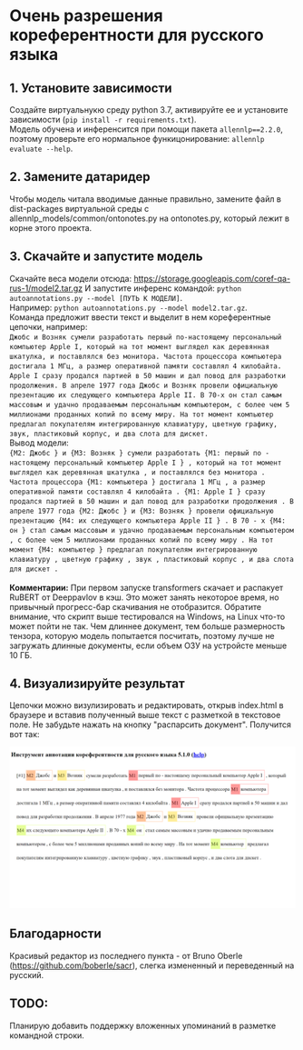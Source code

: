 # Очень разрешения кореферентности для русского языка

## 1. Установите зависимости

Создайте виртуальнукю среду python 3.7, активируйте ее и установите зависимости (`pip install -r requirements.txt`).<br>
Модель обучена и инференсится при помощи пакета `allennlp==2.2.0`, поэтому проверьте его нормальное функицонирование: `allennlp evaluate --help`.<br>

## 2. Замените датаридер

Чтобы модель читала вводимые данные правильно, замените файл в dist-packages виртуальной среды с allennlp_models/common/ontonotes.py на ontonotes.py, который лежит в корне этого проекта.

## 3. Скачайте и запустите модель

Скачайте веса модели отсюда: https://storage.googleapis.com/coref-qa-rus-1/model2.tar.gz
И запустите инференс командой: `python autoannotations.py --model [ПУТЬ К МОДЕЛИ]`.<br>
Например: `python autoannotations.py --model model2.tar.gz`.<br>
Команда предложит ввести текст и выделит в нем кореферентные цепочки, например: <br>
`Джобс и Возняк сумели разработать первый по-настоящему персональный компьютер Apple I, который на тот момент выглядел как деревянная шкатулка, и поставлялся без монитора. Частота процессора компьютера достигала 1 МГц, а размер оперативной памяти составлял 4 килобайта. Apple I сразу продался партией в 50 машин и дал повод для разработки продолжения. В апреле 1977 года Джобс и Возняк провели официальную презентацию их следующего компьютера Apple II. В 70-х он стал самым массовым и удачно продаваемым персональным компьютером, с более чем 5 миллионами проданных копий по всему миру. На тот момент компьютер предлагал покупателям интегрированную клавиатуру, цветную графику, звук, пластиковый корпус, и два слота для дискет.`<br>
Вывод модели:<br>
`{M2: Джобс } и {M3: Возняк } сумели разработать {M1: первый по - настоящему персональный компьютер Apple I } , который на тот момент выглядел как деревянная шкатулка , и поставлялся без монитора . Частота процессора {M1: компьютера } достигала 1 МГц , а размер оперативной памяти составлял 4 килобайта . {M1: Apple I } сразу продался партией в 50 машин и дал повод для разработки продолжения . В апреле 1977 года {M2: Джобс } и {M3: Возняк } провели официальную презентацию {M4: их следующего компьютера Apple II } . В 70 - х {M4: он } стал самым массовым и удачно продаваемым персональным компьютером , с более чем 5 миллионами проданных копий по всему миру . На тот момент {M4: компьютер } предлагал покупателям интегрированную клавиатуру , цветную графику , звук , пластиковый корпус , и два слота для дискет .`<br><br>
<b>Комментарии:</b> При первом запуске transformers скачает и распакует RuBERT от Deeppavlov в кэш. Это может занять некоторое время, но привычный прогресс-бар скачивания не отобразится. Обратите внимание, что скрипт выше тестировался на Windows, на Linux что-то может пойти не так. Чем длиннее документ, тем больше размерность тензора, которую модель попытается посчитать, поэтому лучше не загружать длинные документы, если объем ОЗУ на устройсте меньше 10 ГБ.

## 4. Визуализируйте результат

Цепочки можно визулизировать и редактировать, открыв index.html в браузере и вставив полученный выше текст с разметкой в текстовое поле. Не забудьте нажать на кнопку "распарсить документ". Получится вот так:

![build the coreference chains](example.png)

## Благодарности

Красивый редактор из последнего пункта - от Bruno Oberle (https://github.com/boberle/sacr), слегка измененный и переведенный на русский. 

## TODO:

Планирую добавить поддержку вложенных упоминаний в разметке командной строки.


